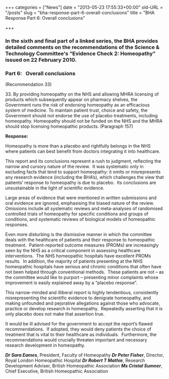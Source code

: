 +++
categories = ["News"]
date = "2013-05-23 17:55:33+00:00"
old-URL = "/posts"
slug = "bha-response-part-6-overall-conclusions"
title = "BHA Response Part 6: Overall conclusions"

+++

### In the sixth and final part of a linked series, the BHA provides detailed comments on the recommendations of the Science & Technology Committee's “Evidence Check 2: Homeopathy” issued on 22 February 2010.

### Part 6:   Overall conclusions
(Recommendation 33)

33. By providing homeopathy on the NHS and allowing MHRA licensing of products which subsequently appear on pharmacy shelves, the Government runs the risk of endorsing homeopathy as an efficacious system of medicine. To maintain patient trust, choice and safety, the Government should not endorse the use of placebo treatments, including homeopathy. Homeopathy should not be funded on the NHS and the MHRA should stop licensing homeopathic products. (Paragraph 157)

**Response:**

Homeopathy is more than a placebo and rightfully belongs in the NHS where patients can best benefit from doctors integrating it into healthcare.

This report and its conclusions represent a rush to judgment, reflecting the narrow and cursory nature of the review.  It was systematic only in excluding facts that tend to support homeopathy: it omits or misrepresents any research evidence (including the BHA’s), which challenges the view that patients’ response to homeopathy is due to placebo.  Its conclusions are unsustainable in the light of scientific evidence.

Large areas of evidence that were mentioned in written submissions and oral evidence are ignored, emphasising the biased nature of the review.  Omissions include all systematic reviews and meta-analyses of randomised controlled trials of homeopathy for specific conditions and groups of conditions, and systematic reviews of biological models of homeopathic responses.

Even more disturbing is the dismissive manner in which the committee deals with the healthcare of patients and their response to homeopathic treatment.  Patient-reported outcome measures (PROMs) are increasingly seen by the NHS as a critical component in assessing healthcare interventions.  The NHS homeopathic hospitals have excellent PROMs results.  In addition, the majority of patients presenting at the NHS homeopathic hospitals have serious and chronic conditions that often have not been helped through conventional methods.  These patients are not – as the committee would like to purport – presenting minor complaints whose improvement is easily explained away by a “placebo response”.

This narrow-minded and illiberal report is highly tendentious, consistently misrepresenting the scientific evidence to denigrate homeopathy, and making unfounded and pejorative allegations against those who advocate, practice or develop research in homeopathy.  Repeatedly asserting that it is only placebo does not make that assertion true.

It would be ill advised for the government to accept the report’s flawed recommendations.  If adopted, they would deny patients the choice of treatment that is vital to their healthcare as individuals.  Furthermore, the recommendations would crucially threaten important and necessary research development in homeopathy.

**_Dr Sara Eames_**, President, Faculty of Homeopathy
**_Dr Peter Fisher_**, Director, Royal London Homeopathic Hospital
**_Dr Robert T Mathie_**, Research Development Adviser, British Homeopathic Association
**_Ms Cristal Sumner_**, Chief Executive, British Homeopathic Association
